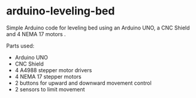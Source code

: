 # arduino-leveling-bed  
Simple Arduino code for leveling bed using an Arduino UNO, a CNC Shield and 4 NEMA 17 motors .

Parts used:

- Arduino UNO
- CNC Shield
- 4  A4988 stepper motor drivers
- 4  NEMA 17 stepper motors
- 2 buttons for upward and downward movement control
- 2 sensors to limit movement
